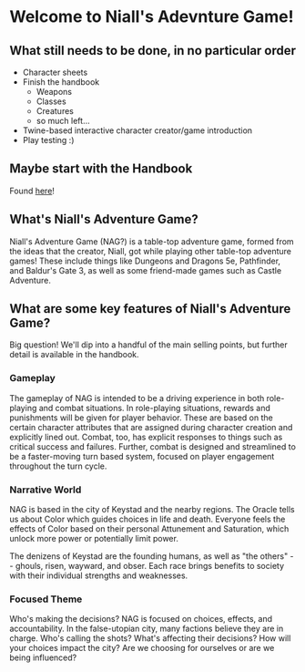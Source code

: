 # Welcome to Niall's Adevnture Game!

## What still needs to be done, in no particular order

- Character sheets
- Finish the handbook
  - Weapons
  - Classes
  - Creatures
  - so much left...
- Twine-based interactive character creator/game introduction
- Play testing :)

## Maybe start with the Handbook

Found [here](handbook/0_nialls-adventure-game.md)!

## What's Niall's Adventure Game?

Niall's Adventure Game (NAG?) is a table-top adventure game, formed from the ideas that the creator, Niall, got while playing other table-top adventure games! These include things like Dungeons and Dragons 5e, Pathfinder, and Baldur's Gate 3, as well as some friend-made games such as Castle Adventure.

## What are some key features of Niall's Adventure Game?

Big question! We'll dip into a handful of the main selling points, but further detail is available in the handbook.

### Gameplay

The gameplay of NAG is intended to be a driving experience in both role-playing and combat situations. In role-playing situations, rewards and punishments will be given for player behavior. These are based on the certain character attributes that are assigned during character creation and explicitly lined out. Combat, too, has explicit responses to things such as critical success and failures. Further, combat is designed and streamlined to be a faster-moving turn based system, focused on player engagement throughout the turn cycle.

### Narrative World

NAG is based in the city of Keystad and the nearby regions. The Oracle tells us about Color which guides choices in life and death. Everyone feels the effects of Color based on their personal Attunement and Saturation, which unlock more power or potentially limit power.

The denizens of Keystad are the founding humans, as well as "the others" -- ghouls, risen, wayward, and obser. Each race brings benefits to society with their individual strengths and weaknesses.

### Focused Theme

Who's making the decisions? NAG is focused on choices, effects, and accountability. In the false-utopian city, many factions believe they are in charge. Who's calling the shots? What's affecting their decisions? How will your choices impact the city? Are we choosing for ourselves or are we being influenced?
